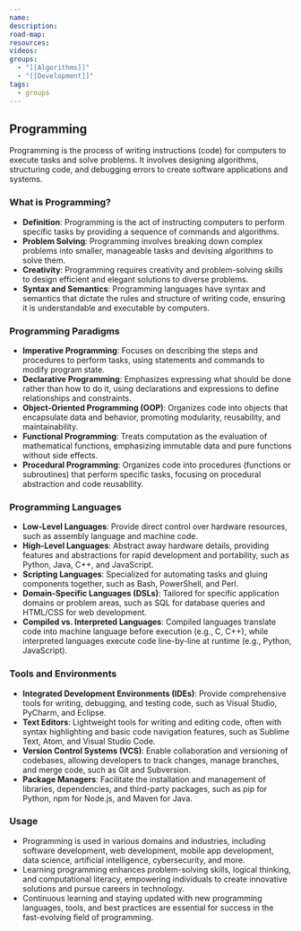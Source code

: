 ```yaml
---
name: 
description: 
road-map: 
resources: 
videos: 
groups:
  - "[[Algorithms]]"
  - "[[Development]]"
tags:
  - groups
---
```

## Programming

Programming is the process of writing instructions (code) for computers to execute tasks and solve problems. It involves designing algorithms, structuring code, and debugging errors to create software applications and systems.

### What is Programming?

- **Definition**: Programming is the act of instructing computers to perform specific tasks by providing a sequence of commands and algorithms.
- **Problem Solving**: Programming involves breaking down complex problems into smaller, manageable tasks and devising algorithms to solve them.
- **Creativity**: Programming requires creativity and problem-solving skills to design efficient and elegant solutions to diverse problems.
- **Syntax and Semantics**: Programming languages have syntax and semantics that dictate the rules and structure of writing code, ensuring it is understandable and executable by computers.

### Programming Paradigms

- **Imperative Programming**: Focuses on describing the steps and procedures to perform tasks, using statements and commands to modify program state.
- **Declarative Programming**: Emphasizes expressing what should be done rather than how to do it, using declarations and expressions to define relationships and constraints.
- **Object-Oriented Programming (OOP)**: Organizes code into objects that encapsulate data and behavior, promoting modularity, reusability, and maintainability.
- **Functional Programming**: Treats computation as the evaluation of mathematical functions, emphasizing immutable data and pure functions without side effects.
- **Procedural Programming**: Organizes code into procedures (functions or subroutines) that perform specific tasks, focusing on procedural abstraction and code reusability.

### Programming Languages

- **Low-Level Languages**: Provide direct control over hardware resources, such as assembly language and machine code.
- **High-Level Languages**: Abstract away hardware details, providing features and abstractions for rapid development and portability, such as Python, Java, C++, and JavaScript.
- **Scripting Languages**: Specialized for automating tasks and gluing components together, such as Bash, PowerShell, and Perl.
- **Domain-Specific Languages (DSLs)**: Tailored for specific application domains or problem areas, such as SQL for database queries and HTML/CSS for web development.
- **Compiled vs. Interpreted Languages**: Compiled languages translate code into machine language before execution (e.g., C, C++), while interpreted languages execute code line-by-line at runtime (e.g., Python, JavaScript).

### Tools and Environments

- **Integrated Development Environments (IDEs)**: Provide comprehensive tools for writing, debugging, and testing code, such as Visual Studio, PyCharm, and Eclipse.
- **Text Editors**: Lightweight tools for writing and editing code, often with syntax highlighting and basic code navigation features, such as Sublime Text, Atom, and Visual Studio Code.
- **Version Control Systems (VCS)**: Enable collaboration and versioning of codebases, allowing developers to track changes, manage branches, and merge code, such as Git and Subversion.
- **Package Managers**: Facilitate the installation and management of libraries, dependencies, and third-party packages, such as pip for Python, npm for Node.js, and Maven for Java.

### Usage

- Programming is used in various domains and industries, including software development, web development, mobile app development, data science, artificial intelligence, cybersecurity, and more.
- Learning programming enhances problem-solving skills, logical thinking, and computational literacy, empowering individuals to create innovative solutions and pursue careers in technology.
- Continuous learning and staying updated with new programming languages, tools, and best practices are essential for success in the fast-evolving field of programming.
